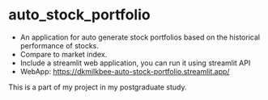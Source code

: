 # auto_stock_portfolio
- An application for auto generate stock portfolios based on the historical performance of stocks.
- Compare to market index.
- Include a streamlit web application, you can run it using streamlit API
- WebApp: https://dkmilkbee-auto-stock-portfolio.streamlit.app/

This is a part of my project in my postgraduate study.
